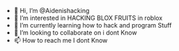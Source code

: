 - 👋 Hi, I’m @Aidenishacking
- 👀 I’m interested in HACKING BLOX FRUITS in roblox
- 🌱 I’m currently learning how to hack and program Stuff
- 💞️ I’m looking to collaborate on i dont Know
- 📫 How to reach me I dont Know

<!---
Aidenishacking/Aidenishacking is a ✨ special ✨ repository because its `README.md` (this file) appears on your GitHub profile.
You can click the Preview link to take a look at your changes.
--->
